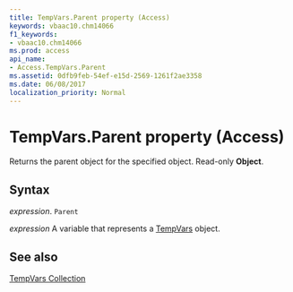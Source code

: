```yaml
---
title: TempVars.Parent property (Access)
keywords: vbaac10.chm14066
f1_keywords:
- vbaac10.chm14066
ms.prod: access
api_name:
- Access.TempVars.Parent
ms.assetid: 0dfb9feb-54ef-e15d-2569-1261f2ae3358
ms.date: 06/08/2017
localization_priority: Normal
---
```



# TempVars.Parent property (Access)

Returns the parent object for the specified object. Read-only  **Object**.


## Syntax

_expression_. `Parent`

_expression_ A variable that represents a [TempVars](Access.TempVars.md) object.


## See also


[TempVars Collection](Access.TempVars.md)

